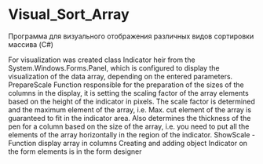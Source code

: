 Visual_Sort_Array
=================
Программа для визуального отображения различных видов сортировки массива (C#)

For visualization was created class Indicator heir from the System.Windows.Forms.Panel, which is configured to display the visualization of the data array, depending on the entered parameters.
PrepareScale Function responsible for the preparation of the sizes of the columns in the display, it is setting the scaling factor of the array elements based on the height of the indicator in pixels. The scale factor is determined and the maximum element of the array, i.e. Max. cut element of the array is guaranteed to fit in the indicator area. Also determines the thickness of the pen for a column based on the size of the array, i.e. you need to put all the elements of the array horizontally in the region of the indicator.
ShowScale - Function display array in columns
Creating and adding object Indicator on the form elements is in the form designer
